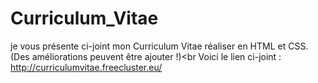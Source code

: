 # Curriculum_Vitae
je vous présente ci-joint mon Curriculum Vitae réaliser  en HTML et CSS. (Des améliorations peuvent être ajouter !)<br
Voici le lien ci-joint : http://curriculumvitae.freecluster.eu/
